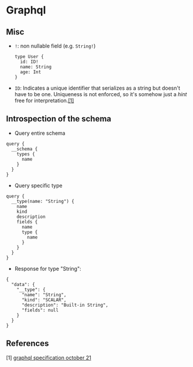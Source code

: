 # Graphql

## Misc
* `!`: non nullable field (e.g. `String!`)
    ```
    type User {
      id: ID!
      name: String
      age: Int
    }
    ```
* `ID`: Indicates a unique identifier that serializes as a string but doesn't have to be one. Uniqueness is not enforced, so it's somehow just a _hint_ free for interpretation.[[1]](#1)

## Introspection of the schema
* Query entire schema
``` json5
query {
  __schema {
    types {
      name
    }
  }
}
```
* Query specific type
``` json5
query {
  __type(name: "String") {
    name
    kind
    description
    fields {
      name
      type {
        name
      }
    }
  }
}
```
* Response for type "String":
``` json5
{
  "data": {
    "__type": {
      "name": "String",
      "kind": "SCALAR",
      "description": "Built-in String",
      "fields": null
    }
  }
}
```

## References
[1] [graphql specification october 21](https://spec.graphql.org/October2021/#sec-ID)
